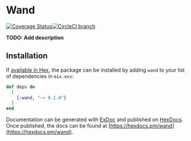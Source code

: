# Wand
[![Coverage Status](https://coveralls.io/repos/github/AnilRedshift/wand/badge.svg?branch=master)](https://coveralls.io/github/AnilRedshift/wand?branch=master)[![CircleCI branch](https://img.shields.io/circleci/project/github/AnilRedshift/wand/master.svg)](circle)

**TODO: Add description**

## Installation

If [available in Hex](https://hex.pm/docs/publish), the package can be installed
by adding `wand` to your list of dependencies in `mix.exs`:

```elixir
def deps do
  [
    {:wand, "~> 0.1.0"}
  ]
end
```

Documentation can be generated with [ExDoc](https://github.com/elixir-lang/ex_doc)
and published on [HexDocs](https://hexdocs.pm). Once published, the docs can
be found at [https://hexdocs.pm/wand](https://hexdocs.pm/wand).
